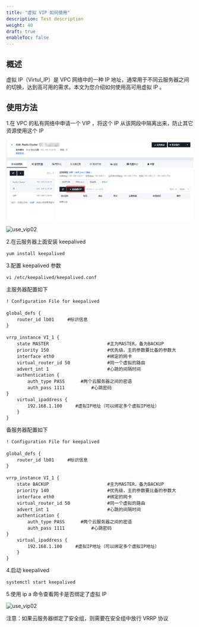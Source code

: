```yaml
---
title: "虚拟 VIP 如何使用"
description: Test description
weight: 40
draft: true
enableToc: false
---
```


## 概述

虚拟 IP（Virtul_IP）是 VPC 网络中的一种 IP 地址，通常用于不同云服务器之间的切换，达到高可用的需求。本文为您介绍如何使用高可用虚拟 IP 。

## 使用方法

1.在 VPC 的私有网络中申请一个 VIP ，将这个 IP 从该网段中隔离出来，防止其它资源使用这个 IP

![use_vip01](./../_images/use_vip01.jpg)

![use_vip02](../../_images/use_vip02.png)

2.在云服务器上面安装 keepalived

```
yum install keepalived
```

3.配置 keepalived 参数

```
vi /etc/keepalived/keepalived.conf
```

主服务器配置如下

```
! Configuration File for keepalived

global_defs {
    router_id lb01     #标识信息
}

vrrp_instance VI_1 {
    state MASTER                      #主为MASTER，备为BACKUP
    priority 150                      #优先级，主的参数要比备的参数大
    interface eth0                    #绑定的网卡
    virtual_router_id 50              #同一个虚拟的路由
    advert_int 1                      #心跳的间隔时间
    authentication {
        auth_type PASS      #两个云服务器之间的密语
        auth_pass 1111          #心跳密码
}
    virtual_ipaddress {
        192.168.1.100     #虚拟IP地址（可以绑定多个虚拟IP地址）
    }
}
```

备服务器配置如下

```
! Configuration File for keepalived

global_defs {
    router_id lb01     #标识信息
}

vrrp_instance VI_1 {
    state BACKUP                      #主为MASTER，备为BACKUP
    priority 140                      #优先级，主的参数要比备的参数大
    interface eth0                    #绑定的网卡
    virtual_router_id 50              #同一个虚拟的路由
    advert_int 1                      #心跳的间隔时间
    authentication {
        auth_type PASS      #两个云服务器之间的密语
        auth_pass 1111          #心跳密码
}
    virtual_ipaddress {
        192.168.1.100     #虚拟IP地址（可以绑定多个虚拟IP地址）
    }
}
```

4.启动 keepalived 

```
systemctl start keepalived
```

5.使用 ip a 命令查看网卡是否绑定了虚拟 IP 

![use_vip02](../../_images/use_vip03.jpg)

注意：如果云服务器绑定了安全组，则需要在安全组中放行 VRRP 协议